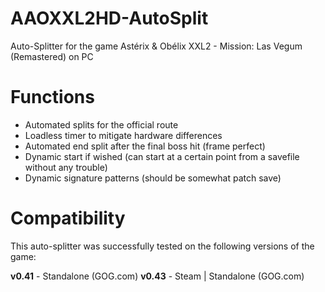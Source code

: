 # AAOXXL2HD-AutoSplit
Auto-Splitter for the game Astérix &amp; Obélix XXL2 - Mission: Las Vegum (Remastered) on PC

# Functions
 - Automated splits for the official route
 - Loadless timer to mitigate hardware differences
 - Automated end split after the final boss hit (frame perfect)
 - Dynamic start if wished (can start at a certain point from a savefile without any trouble)
 - Dynamic signature patterns (should be somewhat patch save)
 
 # Compatibility
 This auto-splitter was successfully tested on the following versions of the game:
 
 **v0.41** - Standalone (GOG.com)
 **v0.43** - Steam | Standalone (GOG.com)
